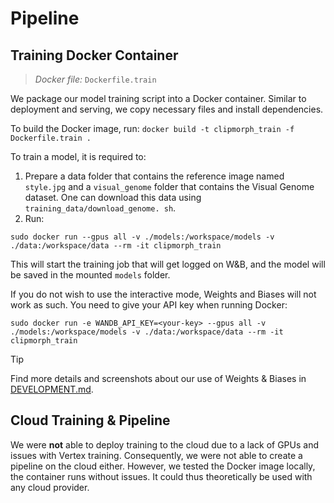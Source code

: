 # Pipeline

## Training Docker Container

> *Docker file:* `Dockerfile.train`

We package our model training script into a Docker container. Similar to 
deployment and serving, we copy necessary files and install dependencies.

To build the Docker image, run:
`docker build -t clipmorph_train -f Dockerfile.train .`

To train a model, it is required to:
1. Prepare a data folder that contains the reference image named `style.jpg` and a `visual_genome` folder that contains the Visual Genome 
   dataset. One can download this data using `training_data/download_genome.
   sh`.
3. Run:

`sudo docker run --gpus all -v ./models:/workspace/models -v ./data:/workspace/data --rm -it clipmorph_train`

This will start the training job that will get logged on W&B, and the model 
will be saved in the mounted `models` folder.

If you do not wish to use the interactive mode, Weights and Biases will not work as such. You need to give your API key when running Docker:

`sudo docker run -e WANDB_API_KEY=<your-key> --gpus all -v ./models:/workspace/models -v ./data:/workspace/data --rm -it clipmorph_train`

> [!TIP]
> Find more details and screenshots about our use of Weights & Biases in [DEVELOPMENT.md](DEVELOPMENT.md).

## Cloud Training & Pipeline

We were **not** able to deploy training to the cloud due to a lack of GPUs 
and issues with Vertex training. Consequently, we were not able to create a 
pipeline on the cloud either. However, we tested the Docker image locally, the container runs without issues. It could thus theoretically be used with any cloud provider.
